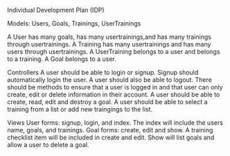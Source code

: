 Individual Development Plan (IDP)

Models: Users, Goals, Trainings, UserTrainings

A User has many goals, has many usertrainings,and has many trainings through usertrainings.
A Training has many usertrainings and has many users through usertrainings.
A UserTraining belongs to a user and belongs to a training.
A Goal belongs to a user.

Controllers
A user should be able to login or signup. Signup should automatically login the user.
A user should also be able to logout.
There should be methods to ensure that a user is logged in and that user can only create, edit or delete information in their account.
A user should be able to create, read, edit and destroy a goal.
A user should be able to select a training from a list or add new traingings to the list.

Views
User forms: signup, login, and index. The index will include the users name, goals, and trainings.
Goal forms: create, edit and show. A training checklist item will be included in create and edit. Show will list goals and allow a user to delete a goal.
